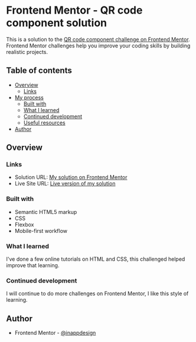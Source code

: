 # Frontend Mentor - QR code component solution

This is a solution to the [QR code component challenge on Frontend Mentor](https://www.frontendmentor.io/challenges/qr-code-component-iux_sIO_H). Frontend Mentor challenges help you improve your coding skills by building realistic projects.

## Table of contents

- [Overview](#overview)
  - [Links](#links)
- [My process](#my-process)
  - [Built with](#built-with)
  - [What I learned](#what-i-learned)
  - [Continued development](#continued-development)
  - [Useful resources](#useful-resources)
- [Author](#author)

## Overview

### Links

- Solution URL: [My solution on Frontend Mentor](https://www.frontendmentor.io/solutions/qr-code-component-rk11cIXumc)
- Live Site URL: [Live version of my solution](https://qr-code-component-frontend-mentor-olive.vercel.app/)

### Built with

- Semantic HTML5 markup
- CSS
- Flexbox
- Mobile-first workflow

### What I learned

I've done a few online tutorials on HTML and CSS, this challenged helped improve that learning.

### Continued development

I will continue to do more challenges on Frontend Mentor, I like this style of learning.

## Author

- Frontend Mentor - [@inappdesign](https://www.frontendmentor.io/profile/inappdesign)
